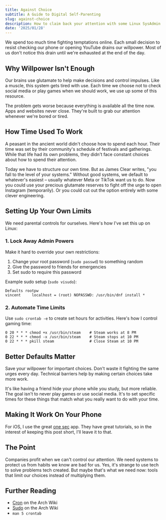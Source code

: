 ```yaml
---
title: Against Choice
subtitle: A Guide to Digital Self-Parenting
slug: against-choice
description: How to claim back your attention with some Linux SysAdmin skills.
date: '2025/01/28'
---
```


We spend too much time fighting temptations online. Each small decision to resist checking our phone or opening YouTube drains our willpower. Most of us don't notice this drain until we're exhausted at the end of the day.

## Why Willpower Isn't Enough

Our brains use glutamate to help make decisions and control impulses. Like a muscle, this system gets tired with use. Each time we choose not to check social media or play games when we should work, we use up some of this resource.

The problem gets worse because everything is available all the time now. Apps and websites never close. They're built to grab our attention whenever we're bored or tired.

## How Time Used To Work

A peasant in the ancient world didn't choose how to spend each hour. Their time was set by their community's schedule of festivals and gatherings. While that life had its own problems, they didn't face constant choices about how to spend their attention.

Today we have to structure our own time. But as James Clear writes, "you fall to the level of your systems." Without good systems, we default to whatever's easiest – usually whatever Meta or TikTok want us to do. Now you could use your precious glutamate reserves to fight off the urge to open Instagram (temporarily). Or you could cut out the option entirely with some clever engineering.

## Setting Up Your Own Limits

We need parental controls for ourselves. Here's how I've set this up on Linux:

### 1. Lock Away Admin Powers

Make it hard to override your own restrictions:

1. Change your root password (`sudo passwd`) to something random
2. Give the password to friends for emergencies
3. Set sudo to require this password

Example sudo setup (`sudo visudo`):

```
Defaults rootpw
vincent     localhost = (root) NOPASSWD: /usr/bin/dnf install *
```

### 2. Automate Time Limits

Use `sudo crontab -e` to create set hours for activities. Here's how I control gaming time:

```
0 20 * * * chmod +x /usr/bin/steam    # Steam works at 8 PM
0 22 * * * chmod -x /usr/bin/steam    # Steam stops at 10 PM
0 22 * * * pkill steam                # Close Steam at 10 PM
```

## Better Defaults Matter

Save your willpower for important choices. Don't waste it fighting the same urges every day. Technical barriers help by making certain choices take more work.

It's like having a friend hide your phone while you study, but more reliable. The goal isn't to never play games or use social media. It's to set specific times for these things that match what you really want to do with your time.

## Making It Work On Your Phone

For iOS, I use the great [one sec](https://one-sec.app/) app. They have great tutorials, so in the interest of keeping this post short, I'll leave it to that.

## The Point

Companies profit when we can't control our attention. We need systems to protect us from habits we know are bad for us. Yes, it's strange to use tech to solve problems tech created. But maybe that's what we need now: tools that limit our choices instead of multiplying them.

## Further Reading

- [Cron](https://wiki.archlinux.org/title/Cron) on the Arch Wiki
- [Sudo](https://wiki.archlinux.org/title/Sudo#Using_visudo) on the Arch Wiki
- `man 5 crontab`
